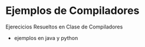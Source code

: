 # Ejemplos de Compiladores
Ejerecicios Resueltos en Clase de Compiladores 
- ejemplos en java y python 
